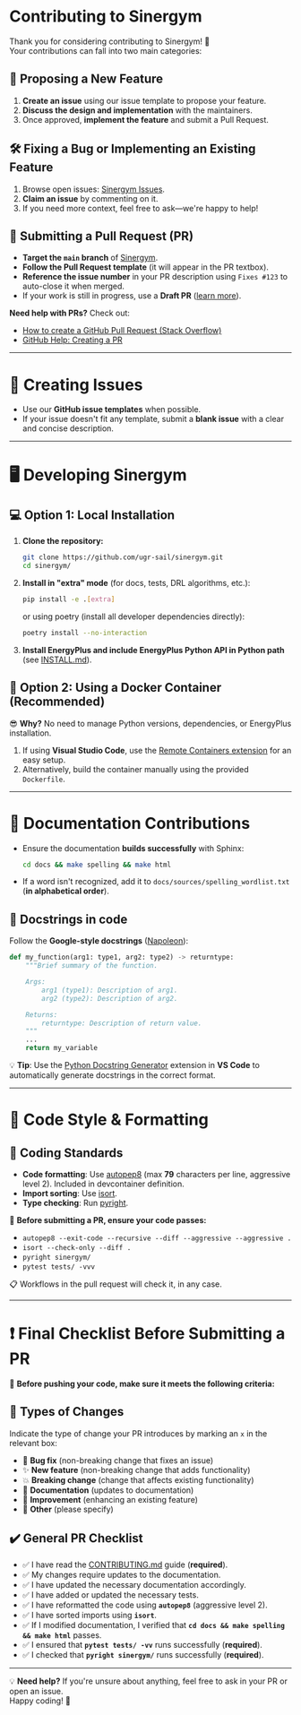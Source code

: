 # Contributing to Sinergym

Thank you for considering contributing to Sinergym! 🎉  
Your contributions can fall into two main categories:

## 🚀 Proposing a New Feature
1. **Create an issue** using our issue template to propose your feature.
2. **Discuss the design and implementation** with the maintainers.
3. Once approved, **implement the feature** and submit a Pull Request.

## 🛠️ Fixing a Bug or Implementing an Existing Feature
1. Browse open issues: [Sinergym Issues](https://github.com/ugr-sail/sinergym/issues).
2. **Claim an issue** by commenting on it.
3. If you need more context, feel free to ask—we're happy to help!

## 🔄 Submitting a Pull Request (PR)
- **Target the `main` branch** of [Sinergym](https://github.com/ugr-sail/sinergym).
- **Follow the Pull Request template** (it will appear in the PR textbox).
- **Reference the issue number** in your PR description using `Fixes #123` to auto-close it when merged.
- If your work is still in progress, use a **Draft PR** ([learn more](https://github.blog/2019-02-14-introducing-draft-pull-requests/)).

**Need help with PRs?** Check out:
- [How to create a GitHub Pull Request (Stack Overflow)](http://stackoverflow.com/questions/14680711/how-to-do-a-github-pull-request)
- [GitHub Help: Creating a PR](https://help.github.com/articles/creating-a-pull-request/)

---

# 📌 Creating Issues
- Use our **GitHub issue templates** when possible.
- If your issue doesn't fit any template, submit a **blank issue** with a clear and concise description.

---

# 🖥️ Developing Sinergym

## 💻 **Option 1: Local Installation**
1. **Clone the repository:**
    ```bash
    git clone https://github.com/ugr-sail/sinergym.git
    cd sinergym/
    ```
2. **Install in "extra" mode** (for docs, tests, DRL algorithms, etc.):
    ```bash
    pip install -e .[extra]
    ```
    or using poetry (install all developer dependencies directly):
    ```bash
    poetry install --no-interaction 
    ```

3. **Install EnergyPlus and include EnergyPlus Python API in Python path** (see [INSTALL.md](https://github.com/ugr-sail/sinergym/blob/main/INSTALL.md)).

## 🐳 **Option 2: Using a Docker Container (Recommended)**
😎 **Why?** No need to manage Python versions, dependencies, or EnergyPlus installation.

1. If using **Visual Studio Code**, use the [Remote Containers extension](https://code.visualstudio.com/docs/remote/containers) for an easy setup.
2. Alternatively, build the container manually using the provided `Dockerfile`.

---

# 📖 Documentation Contributions
- Ensure the documentation **builds successfully** with Sphinx:
    ```bash
    cd docs && make spelling && make html
    ```
- If a word isn't recognized, add it to `docs/sources/spelling_wordlist.txt` (**in alphabetical order**).

## 📜 **Docstrings in code**
Follow the **Google-style docstrings** ([Napoleon](https://sphinxcontrib-napoleon.readthedocs.io/en/latest/example_google.html)):

```python
def my_function(arg1: type1, arg2: type2) -> returntype:
    """Brief summary of the function.

    Args:
        arg1 (type1): Description of arg1.
        arg2 (type2): Description of arg2.

    Returns:
        returntype: Description of return value.
    """
    ...
    return my_variable
```

💡 **Tip**: Use the [Python Docstring Generator](https://marketplace.visualstudio.com/items?itemName=njpwerner.autodocstring) extension in **VS Code** to automatically generate docstrings in the correct format.

---

# 🎨 Code Style & Formatting

## 📏 **Coding Standards**
- **Code formatting**: Use [autopep8](https://github.com/hhatto/autopep8) (max **79** characters per line, aggressive level 2). Included in devcontainer definition.
- **Import sorting**: Use [isort](https://github.com/PyCQA/isort).
- **Type checking**: Run [pyright](https://github.com/microsoft/pyright).

📝 **Before submitting a PR, ensure your code passes:** 
- `autopep8 --exit-code --recursive --diff --aggressive --aggressive .`
- `isort --check-only --diff .`
- `pyright sinergym/ `
- `pytest tests/ -vvv`

📋 Workflows in the pull request will check it, in any case.

---

# ❗ Final Checklist Before Submitting a PR  
📝 **Before pushing your code, make sure it meets the following criteria:**  

## 📌 **Types of Changes**  
Indicate the type of change your PR introduces by marking an `x` in the relevant box:

- 🐛 **Bug fix** (non-breaking change that fixes an issue)  
- ✨ **New feature** (non-breaking change that adds functionality)  
- 💥 **Breaking change** (change that affects existing functionality)  
- 📖 **Documentation** (updates to documentation)  
- 🚀 **Improvement** (enhancing an existing feature)  
- 🔄 **Other** (please specify)  

## ✔️ **General PR Checklist**  
<!--- Check all the following points before submitting your PR. If you're unsure, feel free to ask! -->
- ✅ I have read the [CONTRIBUTING.md](https://github.com/ugr-sail/sinergym/blob/main/CONTRIBUTING.md) guide (**required**).  
- ✅ My changes require updates to the documentation.  
- ✅ I have updated the necessary documentation accordingly.  
- ✅ I have added or updated the necessary tests.  
- ✅ I have reformatted the code using **`autopep8`** (aggressive level 2).  
- ✅ I have sorted imports using **`isort`**.  
- ✅ If I modified documentation, I verified that **`cd docs && make spelling && make html`** passes.  
- ✅ I ensured that **`pytest tests/ -vv`** runs successfully (**required**).  
- ✅ I checked that **`pyright sinergym/`** runs successfully (**required**).  

---

💡 **Need help?** If you're unsure about anything, feel free to ask in your PR or open an issue.  
Happy coding! 🚀
